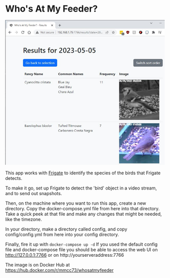 # Who's At My Feeder?

![screenshot](screenshot.jpg)

This app works with [Frigate](https://frigate.video/) to identify the species of
the birds that Frigate detects.

To make it go, set up Frigate to detect the 'bird' object in a video stream, and
to send out snapshots. 

Then, on the machine where you want to run this app, create a new directory. Copy
the docker-compose.yml file from here into that directory. Take a quick peek
at that file and make any changes that might be needed, like the timezone.

In your directory, make a directory called config, and copy config/config.yml from here
into your config directory.

Finally, fire it up with `docker-compose up -d` If you used the default config file
and docker-compose file you should be able to access the web UI on http://127.0.0.1:7766
or on http://yourserveraddress:7766

The image is on Docker Hub at https://hub.docker.com/r/mmcc73/whosatmyfeeder